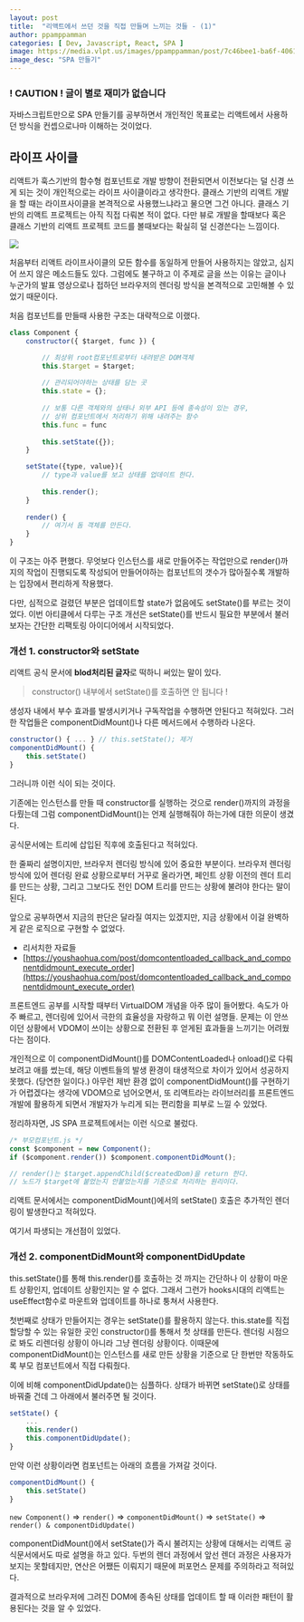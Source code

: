 ```yaml
---
layout: post
title:  "리액트에서 쓰던 것을 직접 만들며 느끼는 것들 - (1)"
author: ppamppamman
categories: [ Dev, Javascript, React, SPA ]
image: https://media.vlpt.us/images/ppamppamman/post/7c46bee1-ba6f-4061-9977-bf60c421a699/thumbnail-js-react.png
image_desc: "SPA 만들기" 
---
```


### ! CAUTION ! 글이 별로 재미가 없습니다

자바스크립트만으로 SPA 만들기를 공부하면서 개인적인 목표로는 리액트에서 사용하던 방식을 컨셉으로나마 이해하는 것이었다.

## 라이프 사이클

리액트가 훅스기반의 함수형 컴포넌트로 개발 방향이 전환되면서 이전보다는 덜 신경 쓰게 되는 것이 개인적으로는 라이프 사이클이라고 생각한다. 클래스 기반의 리액트 개발을 할 때는 라이프사이클을 본격적으로 사용했느냐라고 물으면 그건 아니다. 클래스 기반의 리액트 프로젝트는 아직 직접 다뤄본 적이 없다. 다만 뷰로 개발을 할때보다 혹은 클래스 기반의 리액트 프로젝트 코드를 볼때보다는 확실히 덜 신경쓴다는 느낌이다.

![](https://images.velog.io/images/ppamppamman/post/2ce44702-533e-472f-aa0c-459023da3260/image.png)

처음부터 리액트 라이프사이클의 모든 함수를 동일하게 만들어 사용하지는 않았고, 심지어 쓰지 않은 메소드들도 있다. 그럼에도 불구하고 이 주제로 글을 쓰는 이유는 글이나 누군가의 발표 영상으로나 접하던 브라우저의 렌더링 방식을 본격적으로 고민해볼 수 있었기 때문이다.

처음 컴포넌트를 만들때 사용한 구조는 대략적으로 이랬다.

```jsx
class Component {
	constructor({ $target, func }) {

		// 최상위 root컴포넌트로부터 내려받은 DOM객체
		this.$target = $target;
		
		// 관리되어야하는 상태를 담는 곳
		this.state = {};
		
		// 보통 다른 객체와의 상태나 외부 API 등에 종속성이 있는 경우,
		// 상위 컴포넌트에서 처리하기 위해 내려주는 함수
		this.func = func
		
		this.setState({});
	}

	setState({type, value}){
		// type과 value를 보고 상태를 업데이트 한다.
		
		this.render();
	}
	
	render() {
		// 여기서 돔 객체를 만든다.
	}
}
```

이 구조는 아주 편했다. 무엇보다 인스턴스를 새로 만들어주는 작업만으로 render()까지의 작업이 진행되도록 작성되어 만들어야하는 컴포넌트의 갯수가 많아질수록 개발하는 입장에서 편리하게 작용했다.

다만, 심적으로 걸렸던 부분은 업데이트할 state가 없음에도 setState()를 부르는 것이었다. 이번 아티클에서 다루는 구조 개선은 setState()를 반드시 필요한 부분에서 불러보자는 간단한 리팩토링 아이디어에서 시작되었다.

### 개선 1. constructor와 setState

리액트 공식 문서에 **blod처리된 글자**로 떡하니 써있는 말이 있다.

> constructor() 내부에서 setState()를 호출하면 안 됩니다 !

생성자 내에서 부수 효과를 발생시키거나 구독작업을 수행하면 안된다고 적혀있다. 그러한 작업들은 componentDidMount()나 다른 메서드에서 수행하라 나온다.

```jsx
constructor() { ... } // this.setState(); 제거
componentDidMount() {
	this.setState()
}
```

그러니까 이런 식이 되는 것이다.

기존에는 인스턴스를 만들 때 constructor를 실행하는 것으로 render()까지의 과정을 다뤘는데 그럼 componentDidMount()는 언제 실행해줘야 하는가에 대한 의문이 생겼다.

공식문서에는 트리에 삽입된 직후에 호출된다고 적혀있다. 

한 줄짜리 설명이지만, 브라우저 렌더링 방식에 있어 중요한 부분이다. 브라우저 렌더링 방식에 있어 렌더링 완료 상황으로부터 거꾸로 올라가면, 페인트 상황 이전의 렌더 트리를 만드는 상황, 그리고 그보다도 전인 DOM 트리를 만드는 상황에 불려야 한다는 말이 된다.

앞으로 공부하면서 지금의 판단은 달라질 여지는 있겠지만, 지금 상황에서 이걸 완벽하게 같은 로직으로 구현할 수 없었다.

- 리서치한 자료들
- [https://youshaohua.com/post/domcontentloaded_callback_and_componentdidmount_execute_order](https://youshaohua.com/post/domcontentloaded_callback_and_componentdidmount_execute_order)

프론트엔드 공부를 시작할 때부터 VirtualDOM 개념을 아주 많이 들어봤다. 속도가 아주 빠르고, 렌더링에 있어서 극한의 효율성을 자랑하고 뭐 이런 설명들. 문제는 이 안쓰이던 상황에서 VDOM이 쓰이는 상황으로 전환된 후 얻게된 효과들을 느끼기는 어려웠다는 점이다.

개인적으로 이 componentDidMount()를 DOMContentLoaded나 onload()로 다뤄보려고 애를 썼는데, 해당 이벤트들의 발생 환경이 태생적으로 차이가 있어서 성공하지 못했다. (당연한 일이다.) 아무런 제반 환경 없이 componentDidMount()를 구현하기가 어렵겠다는 생각에 VDOM으로 넘어오면서, 또 리액트라는 라이브러리를 프론트엔드 개발에 활용하게 되면서 개발자가 누리게 되는 편리함을 피부로 느낄 수 있었다.

정리하자면, JS SPA 프로젝트에서는 이런 식으로 불렀다.

```jsx
/* 부모컴포넌트.js */
const $component = new Component();
if ($component.render()) $component.componentDidMount();

// render()는 $target.appendChild($createdDom)을 return 한다.
// 노드가 $target에 붙었는지 안붙었는지를 기준으로 처리하는 원리이다.

```

리액트 문서에서는 componentDidMount()에서의 setState() 호출은 추가적인 렌더링이 발생한다고 적혀있다. 

여기서 파생되는 개선점이 있었다.

### 개선 2. componentDidMount와 componentDidUpdate

this.setState()를 통해 this.render()를 호출하는 것 까지는 간단하나 이 상황이 마운트 상황인지, 업데이트 상황인지는 알 수 없다. 그래서 그런가 hooks시대의 리액트는 useEffect함수로 마운트와 업데이트를 하나로 퉁쳐서 사용한다.

첫번째로 상태가 만들어지는 경우는 setState()를 활용하지 않는다. this.state를 직접할당할 수 있는 유일한 곳인 constructor()를 통해서 첫 상태를 만든다. 렌더링 시점으로 봐도 리렌더링 상황이 아니라 그냥 렌더링 상황이다. 이때문에 componentDidMount()는 인스턴스를 새로 만든 상황을 기준으로 단 한번만 작동하도록 부모 컴포넌트에서 직접 다뤄줬다.

이에 비해 componentDidUpdate()는 심플하다. 상태가 바뀌면 setState()로 상태를 바꿔줄 건데 그 아래에서 불러주면 될 것이다.

```jsx
setState() {
	...
	this.render()
	this.componentDidUpdate();
} 
```

만약 이런 상황이라면 컴포넌트는 아래의 흐름을 가져갈 것이다.

```jsx
componentDidMount() {
	this.setState()
}
```

```new Component()``` ⇒ ```render()``` ⇒ ```componentDidMount()``` ⇒ ```setState()``` ⇒ ```render() & componentDidUpdate()```

componentDidMount()에서 setState()가 즉시 불려지는 상황에 대해서는 리액트 공식문서에서도 따로 설명을 하고 있다. 두번의 렌더 과정에서 앞선 렌더 과정은 사용자가 보지는 못할테지만, 연산은 어쨌든 이뤄지기 때문에 퍼포먼스 문제를 주의하라고 적혀있다.

결과적으로 브라우저에 그려진 DOM에 종속된 상태를 업데이트 할 때 이러한 패턴이 활용된다는 것을 알 수 있었다.